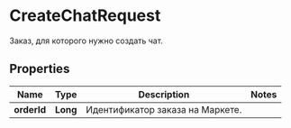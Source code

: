 

# CreateChatRequest

Заказ, для которого нужно создать чат. 

## Properties

| Name | Type | Description | Notes |
|------------ | ------------- | ------------- | -------------|
|**orderId** | **Long** | Идентификатор заказа на Маркете. |  |



